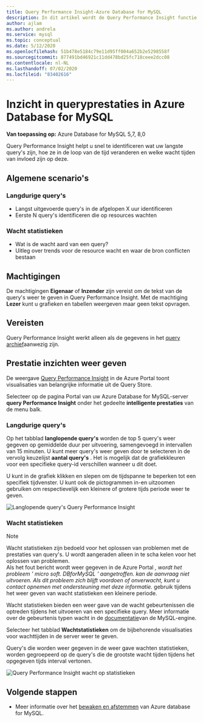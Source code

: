 ```yaml
---
title: Query Performance Insight-Azure Database for MySQL
description: In dit artikel wordt de Query Performance Insight functie in Azure Database for MySQL beschreven
author: ajlam
ms.author: andrela
ms.service: mysql
ms.topic: conceptual
ms.date: 5/12/2020
ms.openlocfilehash: 51b478e5184c79e11d95ff004a652b2e5298558f
ms.sourcegitcommit: 877491bd46921c11dd478bd25fc718ceee2dcc08
ms.contentlocale: nl-NL
ms.lasthandoff: 07/02/2020
ms.locfileid: "83402616"
---
```

# <a name="query-performance-insight-in-azure-database-for-mysql"></a>Inzicht in queryprestaties in Azure Database for MySQL

**Van toepassing op:** Azure Database for MySQL 5,7, 8,0

Query Performance Insight helpt u snel te identificeren wat uw langste query's zijn, hoe ze in de loop van de tijd veranderen en welke wacht tijden van invloed zijn op deze.

## <a name="common-scenarios"></a>Algemene scenario's

### <a name="long-running-queries"></a>Langdurige query's

- Langst uitgevoerde query's in de afgelopen X uur identificeren
- Eerste N query's identificeren die op resources wachten
 
### <a name="wait-statistics"></a>Wacht statistieken

- Wat is de wacht aard van een query?
- Uitleg over trends voor de resource wacht en waar de bron conflicten bestaan

## <a name="permissions"></a>Machtigingen

De machtigingen **Eigenaar** of **Inzender** zijn vereist om de tekst van de query's weer te geven in Query Performance Insight. Met de machtiging **Lezer** kunt u grafieken en tabellen weergeven maar geen tekst opvragen.

## <a name="prerequisites"></a>Vereisten

Query Performance Insight werkt alleen als de gegevens in het [query archief](concepts-query-store.md)aanwezig zijn.

## <a name="viewing-performance-insights"></a>Prestatie inzichten weer geven

De weergave [Query Performance Insight](concepts-query-performance-insight.md) in de Azure Portal toont visualisaties van belangrijke informatie uit de Query Store.

Selecteer op de pagina Portal van uw Azure Database for MySQL-server **query Performance Insight** onder het gedeelte **intelligente prestaties** van de menu balk.

### <a name="long-running-queries"></a>Langdurige query's

Op het tabblad **langlopende query's** worden de top 5 query's weer gegeven op gemiddelde duur per uitvoering, samengevoegd in intervallen van 15 minuten. U kunt meer query's weer geven door te selecteren in de vervolg keuzelijst **aantal query's** . Het is mogelijk dat de grafiekkleuren voor een specifieke query-id verschillen wanneer u dit doet.

U kunt in de grafiek klikken en slepen om de tijdspanne te beperken tot een specifiek tijdvenster. U kunt ook de pictogrammen in-en uitzoomen gebruiken om respectievelijk een kleinere of grotere tijds periode weer te geven.

![Langlopende query's Query Performance Insight](./media/concepts-query-performance-insight/query-performance-insight-landing-page.png) 

### <a name="wait-statistics"></a>Wacht statistieken

> [!NOTE]
> Wacht statistieken zijn bedoeld voor het oplossen van problemen met de prestaties van query's. U wordt aangeraden alleen in te scha kelen voor het oplossen van problemen. <br>Als het fout bericht wordt weer gegeven in de Azure Portal *, wordt het probleem ' micro soft. DBforMySQL ' aangetroffen. kan de aanvraag niet uitvoeren. Als dit probleem zich blijft voordoen of onverwacht, kunt u contact opnemen met ondersteuning met deze informatie.* gebruik tijdens het weer geven van wacht statistieken een kleinere periode.

Wacht statistieken bieden een weer gave van de wacht gebeurtenissen die optreden tijdens het uitvoeren van een specifieke query. Meer informatie over de gebeurtenis typen wacht in de [documentatie](https://go.microsoft.com/fwlink/?linkid=2098206)van de MySQL-engine.

Selecteer het tabblad **Wachtstatistieken** om de bijbehorende visualisaties voor wachttijden in de server weer te geven.

Query's die worden weer gegeven in de weer gave wachten statistieken, worden gegroepeerd op de query's die de grootste wacht tijden tijdens het opgegeven tijds interval vertonen.

![Query Performance Insight wacht op statistieken](./media/concepts-query-performance-insight/query-performance-insight-wait-statistics.png)

## <a name="next-steps"></a>Volgende stappen

- Meer informatie over het [bewaken en afstemmen](concepts-monitoring.md) van Azure database for MySQL.